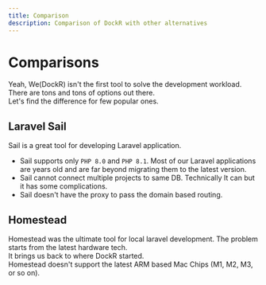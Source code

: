 ```yaml
---
title: Comparison
description: Comparison of DockR with other alternatives
---
```


# Comparisons

Yeah, We(DockR) isn't the first tool to solve the development workload. There are tons and tons of options out there.
<br>Let's find the difference for few popular ones.

## Laravel Sail

Sail is a great tool for developing Laravel application.

- Sail supports only `PHP 8.0` and `PHP 8.1`. Most of our Laravel applications are years old and are far beyond migrating them to the latest version.
- Sail cannot connect multiple projects to same DB. Technically It can but it has some complications.
- Sail doesn't have the proxy to pass the domain based routing.

## Homestead

Homestead was the ultimate tool for local laravel development. The problem starts from the latest hardware tech.
<br>
It brings us back to where DockR started.
<br>
Homestead doesn't support the latest ARM based Mac Chips (M1, M2, M3, or so on).
